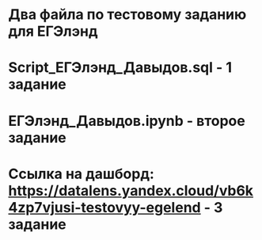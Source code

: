 # Два файла по тестовому заданию для ЕГЭлэнд 
# Script_ЕГЭлэнд_Давыдов.sql - 1 задание
# ЕГЭлэнд_Давыдов.ipynb - второе задание
# Ссылка на дашборд: https://datalens.yandex.cloud/vb6k4zp7vjusi-testovyy-egelend -  3 задание
